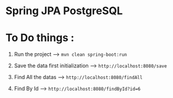 # Spring JPA PostgreSQL

# To Do things :

1. Run the project --> `mvn clean spring-boot:run`

2. Save the data first initialization --> `http://localhost:8080/save`

3. Find All the datas --> `http://localhost:8080/findAll`

4. Find By Id --> `http://localhost:8080/findById?id=6`

